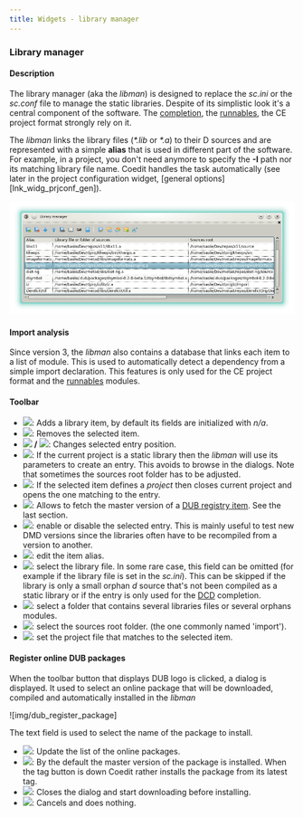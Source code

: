 ```yaml
---
title: Widgets - library manager
--- 
```


### Library manager

#### Description

The library manager (aka the _libman_) is designed to replace the _sc.ini_ or the _sc.conf_ file to manage the static libraries.
Despite of its simplistic look it's a central component of the software. The [completion](features_dcd), the [runnables](features_runnables), the CE project format strongly rely on it.

The _libman_ links the library files (_*.lib_ or _*.a_) to their D sources and are represented with a simple **alias** that is used in different part of the software.
For example, in a project, you don't need anymore to specify the **-I** path nor its matching library file name.
Coedit handles the task automatically (see later in the project configuration widget, [general options][lnk_widg_prjconf_gen]).

![](img/library_manager.png)

#### Import analysis

Since version 3, the _libman_ also contains a database that links each item to a list of module.
This is used to automatically detect a dependency from a simple import declaration.
This features is only used for the CE project format and the [runnables](features_runnables) modules.

#### Toolbar

- ![](https://raw.githubusercontent.com/BBasile/Coedit/master/icons/book/book_add.png): Adds a library item, by default its fields are initialized with _n/a_.
- ![](https://raw.githubusercontent.com/BBasile/Coedit/master/icons/book/book_delete.png): Removes the selected item.
- ![](https://raw.githubusercontent.com/BBasile/Coedit/master/icons/arrow/arrow_up.png) **/** ![](https://raw.githubusercontent.com/BBasile/Coedit/master/icons/arrow/arrow_down.png): Changes selected entry position.
- ![](https://raw.githubusercontent.com/BBasile/Coedit/master/icons/book/book_link.png): If the current project is a static library then the _libman_ will use its parameters to create an entry. This avoids to browse in the dialogs. Note that sometimes the sources root folder has to be adjusted.
- ![](https://raw.githubusercontent.com/BBasile/Coedit/master/icons/book/book_open.png): If the selected item defines a _project_ then closes current project and opens the one matching to the entry.
- ![](https://raw.githubusercontent.com/BBasile/Coedit/master/icons/other/dub_small.png): Allows to fetch the master version of a [DUB registry item](http://code.dlang.org/). See the last section.
- ![](https://raw.githubusercontent.com/BBasile/Coedit/master/icons/book/book.png): enable or disable the selected entry. This is mainly useful to test new DMD versions since the libraries often have to be recompiled from a version to another.
- ![](https://raw.githubusercontent.com/BBasile/Coedit/master/icons/book/book_edit.png): edit the item alias.
- ![](https://raw.githubusercontent.com/BBasile/Coedit/master/icons/folder/folder_brick.png): select the library file. In some rare case, this field can be omitted (for example if the library file is set in the _sc.ini_).
This can be skipped if the library is only a small orphan _d_ source that's not been compiled as a static library or if the entry is only used for the [DCD](features_dcd) completion.
- ![](https://raw.githubusercontent.com/BBasile/Coedit/master/icons/other/bricks.png): select a folder that contains several libraries files or several orphans modules.
- ![](https://raw.githubusercontent.com/BBasile/Coedit/master/icons/folder/folder_add.png): select the sources root folder. (the one commonly named 'import').
- ![](https://raw.githubusercontent.com/BBasile/Coedit/master/icons/other/script_bricks.png): set the project file that matches to the selected item.

#### Register online DUB packages

When the toolbar button that displays DUB logo is clicked, a dialog is displayed. It used to select an online package that will be downloaded, compiled and automatically installed in the _libman_

![img/dub_register_package]

The text field is used to select the name of the package to install.

- ![](https://raw.githubusercontent.com/BBasile/Coedit/master/icons/book/arrow_update.png): Update the list of the online packages.
- ![](https://raw.githubusercontent.com/BBasile/Coedit/master/icons/other/tag_purple.png): By the default the master version of the package is installed. When the tag button is down Coedit rather installs the package from its latest tag.
- ![](https://raw.githubusercontent.com/BBasile/Coedit/master/icons/other/accept.png): Closes the dialog and start downloading before installing.
- ![](https://raw.githubusercontent.com/BBasile/Coedit/master/icons/other/cancel.png): Cancels and does nothing.